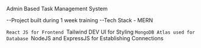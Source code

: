 Admin Based Task Management System

--Project built during 1 week training
--Tech Stack - MERN

`React JS for Frontend
`Tailwind DEV UI for Styling
`MongoDB Atlas used for Database
`NodeJS and ExpressJS for Establishing Connections
